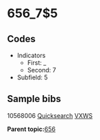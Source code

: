 # 656\_7$5

## Codes

-   Indicators
    -   First: \_
    -   Second: 7
-   Subfield: 5

## Sample bibs

10568006 [Quicksearch](https://search.library.yale.edu/catalog/10568006) [VXWS](http://prodorbis.library.yale.edu:7014/vxws/GetHoldingsService?bibId=10568006)

**Parent topic:**[656](../../tags/656/656.md)

